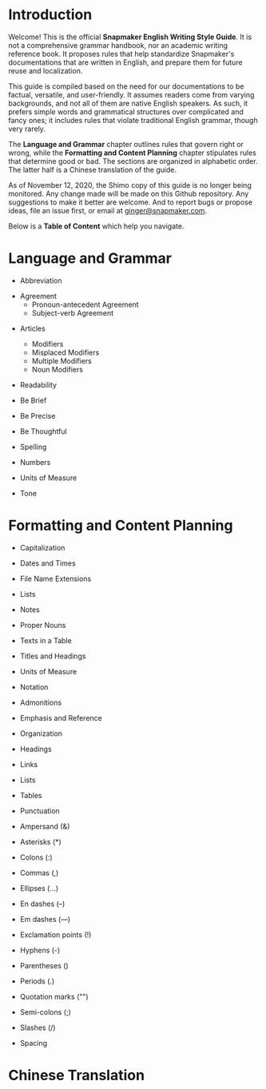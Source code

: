 # Introduction

Welcome! This is the official **Snapmaker English Writing Style Guide**. It is not a comprehensive grammar handbook, nor an academic writing reference book. It proposes rules that help standardize Snapmaker's documentations that are written in English, and prepare them for future reuse and localization. 

This guide is compiled based on the need for our documentations to be factual, versatile, and user-friendly. It assumes readers come from varying backgrounds, and not all of them are native English speakers. As such, it prefers simple words and grammatical structures over complicated and fancy ones; it includes rules that violate traditional English grammar, though very rarely.

The **Language and Grammar** chapter outlines rules that govern right or wrong, while the **Formatting and Content Planning** chapter stipulates rules that determine good or bad. The sections are organized in alphabetic order. The latter half is a Chinese translation of the guide.

As of November 12, 2020, the Shimo copy of this guide is no longer being monitored. Any change made will be made on this Github repository. Any suggestions to make it better are welcome. And to report bugs or propose ideas, file an issue first, or email at ginger@snapmaker.com.

Below is a **Table of Content** which help you navigate.

# Language and Grammar
* Abbreviation
- Agreement
  * Pronoun-antecedent Agreement
  * Subject-verb Agreement

* Articles
  * Modifiers
  * Misplaced Modifiers
  * Multiple Modifiers
  * Noun Modifiers

* Readability
 * Be Brief
 * Be Precise
 * Be Thoughtful

* Spelling
 * Numbers
 * Units of Measure

* Tone

# Formatting and Content Planning

* Capitalization
 * Dates and Times
 * File Name Extensions
 * Lists
 * Notes
 * Proper Nouns
 * Texts in a Table
 * Titles and Headings
 * Units of Measure

* Notation
 * Admonitions
 * Emphasis and Reference

* Organization
 * Headings
 * Links
 * Lists
 * Tables

* Punctuation
 * Ampersand (&)
 * Asterisks (\*)
 * Colons (:)
 * Commas (,)
 * Ellipses (...)
 * En dashes (–)
 * Em dashes (—)
 * Exclamation points (!)
 * Hyphens (-)
 * Parentheses ()
 * Periods (.)
 * Quotation marks ("")
 * Semi-colons (;)
 * Slashes (/)

* Spacing

# Chinese Translation
